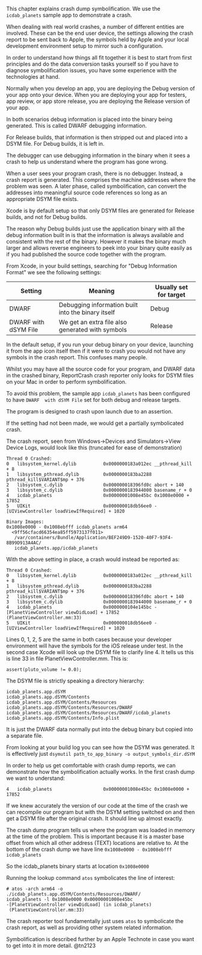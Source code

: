 This chapter explains crash dump symbolification.
We use the `icdab_planets` sample app to demonstrate a crash.

When dealing with real world crashes, a number of different entities are involved.  These can be the end user device, the settings allowing the crash report to be sent back to Apple, the symbols held by Apple and your local development environment setup to mirror such a configuration.

In order to understand how things all fit together it is best to start from first principles and do the data conversion tasks yourself so if you have to diagnose symbolification issues, you have some experience with the technologies at hand.

Normally when you develop an app, you are deploying the Debug version of your app onto your device.  When you are deploying your app for testers, app review, or app store release, you are deploying the Release version of your app.

In both scenarios debug information is placed into the binary being generated.
This is called DWARF debugging information.

For Release builds, that information is then stripped out and placed into a DSYM file.
For Debug builds, it is left in.

The debugger can use debugging information in the binary when it sees a crash to
help us understand where the program has gone wrong.

When a user sees your program crash, there is no debugger.  Instead, a crash
report is generated.  This comprises the machine addresses where the problem was
seen.  A later phase, called symbolification, can convert the addresses
into meaningful source code references so long as an appropriate DSYM file exists.

Xcode is by default setup so that only DSYM files are generated for Release
builds, and not for Debug builds.

The reason why Debug builds just use the application binary with all the debug information built in is that the information is always available and consistent with the rest of the binary.  However it makes the binary much larger and allows reverse engineers to peek into your binary quite easily as if you had published the source code together with the program.

From Xcode, in your build settings, searching for "Debug Information Format" we see the following settings:

Setting|Meaning|Usually set for target
--|--|--
DWARF|Debugging information built into the binary itself|Debug
DWARF with dSYM File|We get an extra file also generated with symbols|Release

In the default setup, if you run your debug binary on your device, launching it from the app icon itself then if it were to crash you would not have any symbols in the crash report.  This confuses many people.

Whilst you may have all the source code for your program, and DWARF data in the crashed binary, ReportCrash crash reporter only looks for DSYM files on your Mac in order to perform symbolification.

To avoid this problem, the sample app `icdab_planets` has been configured to have `DWARF  with dSYM File` set for both debug and release targets.

The program is designed to crash upon launch due to an assertion.

If the setting had not been made, we would get a partially symbolicated crash.

The crash report, seen from Windows->Devices and Simulators->View Device Logs,
would look like this (truncated for ease of demonstration)

```
Thread 0 Crashed:
0   libsystem_kernel.dylib        	0x0000000183a012ec __pthread_kill + 8
1   libsystem_pthread.dylib       	0x0000000183ba2288 pthread_kill$VARIANT$mp + 376
2   libsystem_c.dylib             	0x000000018396fd0c abort + 140
3   libsystem_c.dylib             	0x0000000183944000 basename_r + 0
4   icdab_planets                 	0x00000001008e45bc 0x1008e0000 + 17852
5   UIKit                         	0x000000018db56ee0 -[UIViewController loadViewIfRequired] + 1020

Binary Images:
0x1008e0000 - 0x1008ebfff icdab_planets arm64
  <9ff56cfacd66354ea85ff5973137f011>
   /var/containers/Bundle/Application/BEF249D9-1520-40F7-93F4-8B99D913A4AC/
   icdab_planets.app/icdab_planets
```

With the above setting in place, a crash would instead be reported as:

```
Thread 0 Crashed:
0   libsystem_kernel.dylib        	0x0000000183a012ec __pthread_kill + 8
1   libsystem_pthread.dylib       	0x0000000183ba2288 pthread_kill$VARIANT$mp + 376
2   libsystem_c.dylib             	0x000000018396fd0c abort + 140
3   libsystem_c.dylib             	0x0000000183944000 basename_r + 0
4   icdab_planets                 	0x0000000104e145bc -[PlanetViewController viewDidLoad] + 17852 (PlanetViewController.mm:33)
5   UIKit                         	0x000000018db56ee0 -[UIViewController loadViewIfRequired] + 1020
```

Lines 0, 1, 2, 5 are the same in both cases because your developer environment will
have the symbols for the iOS release under test.  In the second case Xcode will
look up the DSYM file to clarify line 4.  It tells us this is line 33 in file
PlanetViewController.mm.  This is:

```
assert(pluto_volume != 0.0);
```

The DSYM file is strictly speaking a directory hierarchy:
```
icdab_planets.app.dSYM
icdab_planets.app.dSYM/Contents
icdab_planets.app.dSYM/Contents/Resources
icdab_planets.app.dSYM/Contents/Resources/DWARF
icdab_planets.app.dSYM/Contents/Resources/DWARF/icdab_planets
icdab_planets.app.dSYM/Contents/Info.plist
```

It is just the DWARF data normally put into the debug binary but copied into a separate file.

From looking at your build log you can see how the DSYM was generated.
It is effectively just `dsymutil path_to_app_binary -o output_symbols_dir.dSYM`

In order to help us get comfortable with crash dump reports, we can demonstrate
how the symbolification actually works.  In the first crash dump we want to understand:

```
4   icdab_planets                 	0x00000001008e45bc 0x1008e0000 + 17852
```

If we knew accurately the version of our code at the time of the crash we can
recompile our program but with the DSYM setting switched on and then get a
DSYM file after the original crash.  It should line up almost exactly.

The crash dump program tells us where the program was loaded in memory at the
time of the problem.  This is important because it is a master base offset from
which all other address (TEXT) locations are relative to.  At the bottom of the crash
dump we have line `0x1008e0000 - 0x1008ebfff icdab_planets`

So the icdab_planets binary starts at location `0x1008e0000`

Running the lookup command `atos` symbolicates the line of interest:
```
# atos -arch arm64 -o ./icdab_planets.app.dSYM/Contents/Resources/DWARF/
icdab_planets -l 0x1008e0000 0x00000001008e45bc
-[PlanetViewController viewDidLoad] (in icdab_planets)
 (PlanetViewController.mm:33)
```

The crash reporter tool fundamentally just uses `atos` to symbolicate the
crash report, as well as providing other system related information.

Symbolification is described further by an Apple Technote in case you want to get into it in more detail. @tn2123
